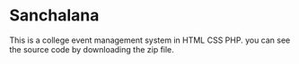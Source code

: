 # Sanchalana
This is a college event management system in HTML CSS PHP.
you can see the source code by downloading the zip file. 
